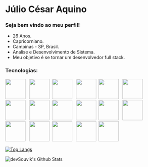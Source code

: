 # Júlio César Aquino


### Seja bem vindo ao meu perfil!

- 26 Anos.
- Capricorniano.
- Campinas - SP, Brasil.
- Analise e Desenvolvimento de Sistema.
- Meu objetivo é se tornar um desenvolvedor full stack.


### Tecnologias:

<img height="64px" src="https://cdn.svgporn.com/logos/java.svg"> &nbsp; <img height="64px" src="https://cdn.svgporn.com/logos/html-5.svg">&nbsp;
<img height=64px src="https://https://cdn.svgporn.com/logos/mysql.svg"> &nbsp; <img height="64px" src="https://cdn.svgporn.com/logos/git-icon.svg">&nbsp;
<img height="64px" src="https://cdn.svgporn.com/logos/python.svg"> &nbsp; <img height="64px" src="https://cdn.svgporn.com/logos/css-3.svg">&nbsp;
<img height=64px src="https://cdn.svgporn.com/logos/firebase.svg"> &nbsp; <img height="64px" src="https://cdn.svgporn.com/logos/github-icon.svg">&nbsp;
<img height="64px" src="https://cdn.svgporn.com/logos/c-plusplus.svg"> &nbsp; <img height="64px" src="https://cdn.svgporn.com/logos/javascript.svg">&nbsp;
<img height=64px src="https://cdn.svgporn.com/logos/spring.svg"> &nbsp; <img height="64px" src="https://cdn.svgporn.com/logos/dart.svg">&nbsp;
<img height="64px" src="https://cdn.svgporn.com/logos/bootstrap.svg"> &nbsp; <img height=64px src="https://cdn.svgporn.com/logos/flutter.svg">&nbsp;
<img height="64px" src="https://cdn.svgporn.com/logos/php.svg"> &nbsp; <img height="64px" src="https://cdn.svgporn.com/logos/jquery.svg">&nbsp;
<img height="64px" src="https://cdn.svgporn.com/logos/visual-studio-code.svg"> &nbsp;


[![Top Langs](https://github-readme-stats.vercel.app/api/top-langs/?username=JulioAquinoDev&layout=compact&text_color=daf7dc&bg_color=151515)](https://github.com/devSouvik/github-readme-stats)


<img align="center" src="https://github-readme-stats.vercel.app/api?username=JulioAquinoDev&include_all_commits=true&count_private=true&show_icons=true&line_height=20&title_color=7A7ADB&icon_color=2234AE&text_color=D3D3D3&bg_color=0,000000,130F40" alt="devSouvik's Github Stats">
